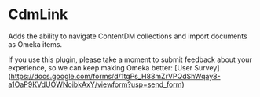 # CdmLink
Adds the ability to navigate ContentDM collections and import documents as Omeka items.

If you use this plugin, please take a moment to submit feedback about your experience, so we can keep making Omeka better: [User Survey] (https://docs.google.com/forms/d/1tgPs_H88mZrVPQdShWqay8-a1OaP9KVdUOWNoibkAxY/viewform?usp=send_form)

